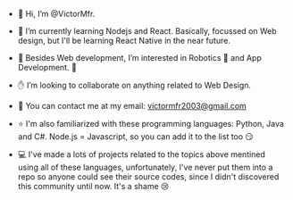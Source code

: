 - 👋 Hi, I’m @VictorMfr.  

- 🌱 I’m currently learning Nodejs and React. Basically,
     focussed on Web design, but I'll be learning React 
     Native in the near future.

- 👀 Besides Web development, I’m interested in Robotics :robot:
  and App Development. :iphone:

- :hand: I’m looking to collaborate on anything related to Web Design. 

- :email: You can contact me at my email: victormfr2003@gmail.com

- :star: I'm also familiarized with these programming languages: 
  Python, Java and C#. Node.js = Javascript, so you can add
  it to the list too :smirk:

- :computer: I've made a lots of projects related to the topics above mentined 
  using all of these languages, unfortunately, I've never put them into
  a repo so anyone could see their source codes, since I didn't discovered this
  community until now. It's a shame :cry:
  
